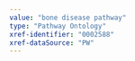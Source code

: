 ```yaml
---
value: "bone disease pathway"
type: "Pathway Ontology"
xref-identifier: "0002588"
xref-dataSource: "PW"
---
```

